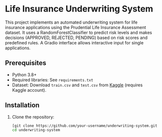 # Life Insurance Underwriting System

This project implements an automated underwriting system for life insurance applications using the Prudential Life Insurance Assessment dataset. It uses a RandomForestClassifier to predict risk levels and makes decisions (APPROVED, REJECTED, PENDING) based on risk scores and predefined rules. A Gradio interface allows interactive input for single applications.

## Prerequisites
- Python 3.8+
- Required libraries: See `requirements.txt`
- Dataset: Download `train.csv` and `test.csv` from [Kaggle](https://www.kaggle.com/c/prudential-life-insurance-assessment) (requires Kaggle account).

## Installation
1. Clone the repository:
   ```bash
   [git clone https://github.com/your-username/underwriting-system.git](https://github.com/koushikkumarkadari/techsophy_test_01)
   cd underwriting-system
